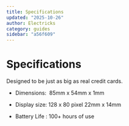 ```yaml
---
title: Specifications
updated: "2025-10-26"
author: Electricks
category: guides
sidebar: "a56f609"
---
```


# Specifications

Designed to be just as big as real credit cards.

- Dimensions:  85mm x 54mm x 1mm

- Display size: 128 x 80 pixel 22mm x 14mm

- Battery Life : 100+ hours of use